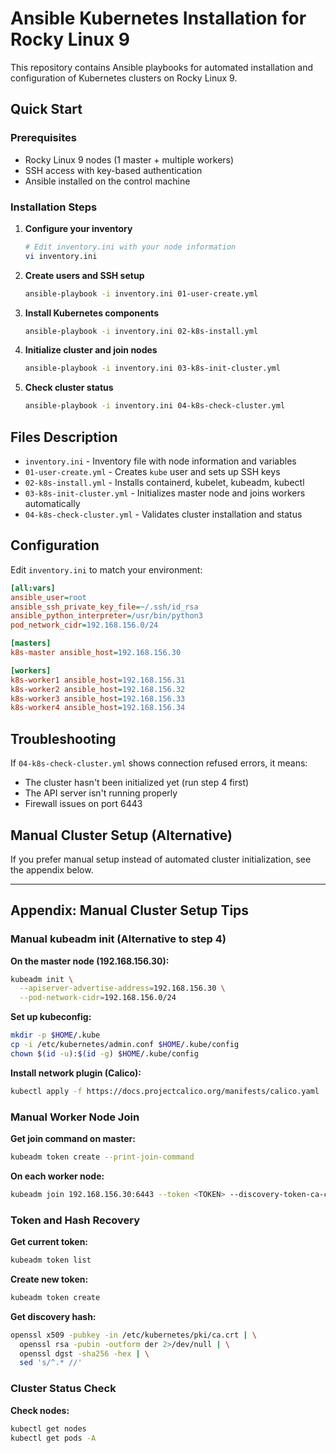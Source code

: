 # Ansible Kubernetes Installation for Rocky Linux 9

This repository contains Ansible playbooks for automated installation and configuration of Kubernetes clusters on Rocky Linux 9.

## Quick Start

### Prerequisites
- Rocky Linux 9 nodes (1 master + multiple workers)
- SSH access with key-based authentication
- Ansible installed on the control machine

### Installation Steps

1. **Configure your inventory**
   ```bash
   # Edit inventory.ini with your node information
   vi inventory.ini
   ```

2. **Create users and SSH setup**
   ```bash
   ansible-playbook -i inventory.ini 01-user-create.yml
   ```

3. **Install Kubernetes components**
   ```bash
   ansible-playbook -i inventory.ini 02-k8s-install.yml
   ```

4. **Initialize cluster and join nodes**
   ```bash
   ansible-playbook -i inventory.ini 03-k8s-init-cluster.yml
   ```

5. **Check cluster status**
   ```bash
   ansible-playbook -i inventory.ini 04-k8s-check-cluster.yml
   ```

## Files Description

- `inventory.ini` - Inventory file with node information and variables
- `01-user-create.yml` - Creates `kube` user and sets up SSH keys
- `02-k8s-install.yml` - Installs containerd, kubelet, kubeadm, kubectl
- `03-k8s-init-cluster.yml` - Initializes master node and joins workers automatically
- `04-k8s-check-cluster.yml` - Validates cluster installation and status

## Configuration

Edit `inventory.ini` to match your environment:

```ini
[all:vars]
ansible_user=root
ansible_ssh_private_key_file=~/.ssh/id_rsa
ansible_python_interpreter=/usr/bin/python3
pod_network_cidr=192.168.156.0/24

[masters]
k8s-master ansible_host=192.168.156.30

[workers]
k8s-worker1 ansible_host=192.168.156.31
k8s-worker2 ansible_host=192.168.156.32
k8s-worker3 ansible_host=192.168.156.33
k8s-worker4 ansible_host=192.168.156.34
```

## Troubleshooting

If `04-k8s-check-cluster.yml` shows connection refused errors, it means:
- The cluster hasn't been initialized yet (run step 4 first)
- The API server isn't running properly
- Firewall issues on port 6443

## Manual Cluster Setup (Alternative)

If you prefer manual setup instead of automated cluster initialization, see the appendix below.

---

## Appendix: Manual Cluster Setup Tips

### Manual kubeadm init (Alternative to step 4)

**On the master node (192.168.156.30):**
```bash
kubeadm init \
  --apiserver-advertise-address=192.168.156.30 \
  --pod-network-cidr=192.168.156.0/24
```

**Set up kubeconfig:**
```bash
mkdir -p $HOME/.kube
cp -i /etc/kubernetes/admin.conf $HOME/.kube/config
chown $(id -u):$(id -g) $HOME/.kube/config
```

**Install network plugin (Calico):**
```bash
kubectl apply -f https://docs.projectcalico.org/manifests/calico.yaml
```

### Manual Worker Node Join

**Get join command on master:**
```bash
kubeadm token create --print-join-command
```

**On each worker node:**
```bash
kubeadm join 192.168.156.30:6443 --token <TOKEN> --discovery-token-ca-cert-hash sha256:<HASH>
```

### Token and Hash Recovery

**Get current token:**
```bash
kubeadm token list
```

**Create new token:**
```bash
kubeadm token create
```

**Get discovery hash:**
```bash
openssl x509 -pubkey -in /etc/kubernetes/pki/ca.crt | \
  openssl rsa -pubin -outform der 2>/dev/null | \
  openssl dgst -sha256 -hex | \
  sed 's/^.* //'
```

### Cluster Status Check

**Check nodes:**
```bash
kubectl get nodes
kubectl get pods -A
```
